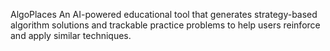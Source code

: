 AlgoPlaces
An AI-powered educational tool that generates strategy-based algorithm solutions and trackable practice problems to help users reinforce and apply similar techniques.
